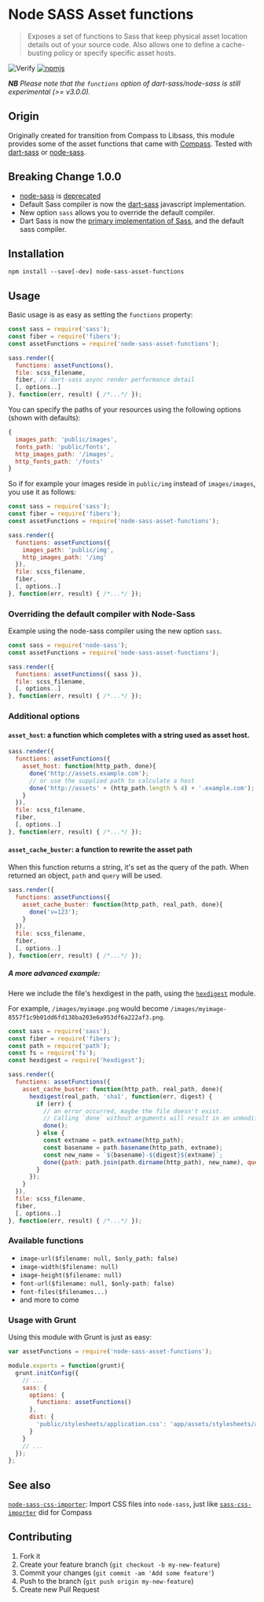 # Node SASS Asset functions

> Exposes a set of functions to Sass that keep physical asset location details out of your source code. Also allows one to define a cache-busting policy or specify specific asset hosts.

![Verify](https://github.com/fetch/node-sass-asset-functions/workflows/Verify/badge.svg)
[![npmjs](https://badge.fury.io/js/node-sass-asset-functions.svg)](https://www.npmjs.com/package/node-sass-asset-functions)

_**NB** Please note that the `functions` option of dart-sass/node-sass is still experimental (>= v3.0.0)._

## Origin

Originally created for transition from Compass to Libsass, this module provides some of the asset functions that came with [Compass](http://compass-style.org). Tested with [dart-sass](https://github.com/sass/dart-sass) or [node-sass](https://github.com/sass/node-sass).

## Breaking Change 1.0.0

* [node-sass](https://github.com/sass/node-sass) is [deprecated](https://sass-lang.com/blog/libsass-is-deprecated)
* Default Sass compiler is now the [dart-sass](https://github.com/sass/dart-sass) javascript implementation.
* New option `sass` allows you to override the default compiler.
* Dart Sass is now the [primary implementation of Sass](https://sass-lang.com/dart-sass), and the default sass compiler.

## Installation

```
npm install --save[-dev] node-sass-asset-functions
```

## Usage

Basic usage is as easy as setting the `functions` property:

```js
const sass = require('sass');
const fiber = require('fibers');
const assetFunctions = require('node-sass-asset-functions');

sass.render({
  functions: assetFunctions(),
  file: scss_filename,
  fiber, // dart-sass async render performance detail
  [, options..]
}, function(err, result) { /*...*/ });
```

You can specify the paths of your resources using the following options (shown with defaults):

```js
{
  images_path: 'public/images',
  fonts_path: 'public/fonts',
  http_images_path: '/images',
  http_fonts_path: '/fonts'
}
```

So if for example your images reside in `public/img` instead of `images/images`, you use it as follows:

```js
const sass = require('sass');
const fiber = require('fibers');
const assetFunctions = require('node-sass-asset-functions');

sass.render({
  functions: assetFunctions({
    images_path: 'public/img',
    http_images_path: '/img'
  }),
  file: scss_filename,
  fiber,
  [, options..]
}, function(err, result) { /*...*/ });
```

### Overriding the default compiler with Node-Sass

Example using the node-sass compiler using the new option `sass`.

```js
const sass = require('node-sass');
const assetFunctions = require('node-sass-asset-functions');

sass.render({
  functions: assetFunctions({ sass }),
  file: scss_filename,
  [, options..]
}, function(err, result) { /*...*/ });
```

### Additional options

#### `asset_host`: a function which completes with a string used as asset host.

```js
sass.render({
  functions: assetFunctions({
    asset_host: function(http_path, done){
      done('http://assets.example.com');
      // or use the supplied path to calculate a host
      done('http://assets' + (http_path.length % 4) + '.example.com');
    }
  }),
  file: scss_filename,
  fiber,
  [, options..]
}, function(err, result) { /*...*/ });
```

#### `asset_cache_buster`: a function to rewrite the asset path

When this function returns a string, it's set as the query of the path. When returned an object, `path` and `query` will be used.

```js
sass.render({
  functions: assetFunctions({
    asset_cache_buster: function(http_path, real_path, done){
      done('v=123');
    }
  }),
  file: scss_filename,
  fiber,
  [, options..]
}, function(err, result) { /*...*/ });
```

##### A more advanced example:

Here we include the file's  hexdigest in the path, using the [`hexdigest`](https://github.com/koenpunt/node-hexdigest) module.

For example, `/images/myimage.png` would become `/images/myimage-8557f1c9b01dd6fd138ba203e6a953df6a222af3.png`.

```js
const sass = require('sass');
const fiber = require('fibers');
const path = require('path');
const fs = require('fs');
const hexdigest = require('hexdigest');

sass.render({
  functions: assetFunctions({
    asset_cache_buster: function(http_path, real_path, done){
      hexdigest(real_path, 'sha1', function(err, digest) {
        if (err) {
          // an error occurred, maybe the file doesn't exist.
          // Calling `done` without arguments will result in an unmodified path.
          done();
        } else {
          const extname = path.extname(http_path);
          const basename = path.basename(http_path, extname);
          const new_name = `${basename}-${digest}${extname}`;
          done({path: path.join(path.dirname(http_path), new_name), query: null});
        }
      });
    }
  }),
  file: scss_filename,
  fiber,
  [, options..]
}, function(err, result) { /*...*/ });
```

### Available functions

- `image-url($filename: null, $only_path: false)`
- `image-width($filename: null)`
- `image-height($filename: null)`
- `font-url($filename: null, $only-path: false)`
- `font-files($filenames...)`
- and more to come

### Usage with Grunt

Using this module with Grunt is just as easy:

```js
var assetFunctions = require('node-sass-asset-functions');

module.exports = function(grunt){
  grunt.initConfig({
    // ...
    sass: {
      options: {
        functions: assetFunctions()
      },
      dist: {
        'public/stylesheets/application.css': 'app/assets/stylesheets/application.css.scss'
      }
    }
    // ...
  });
};
```

## See also

[`node-sass-css-importer`](https://github.com/fetch/node-sass-css-importer): Import CSS files into `node-sass`, just like [`sass-css-importer`](https://github.com/chriseppstein/sass-css-importer) did for Compass  

## Contributing

1. Fork it
2. Create your feature branch (`git checkout -b my-new-feature`)
3. Commit your changes (`git commit -am 'Add some feature'`)
4. Push to the branch (`git push origin my-new-feature`)
5. Create new Pull Request
